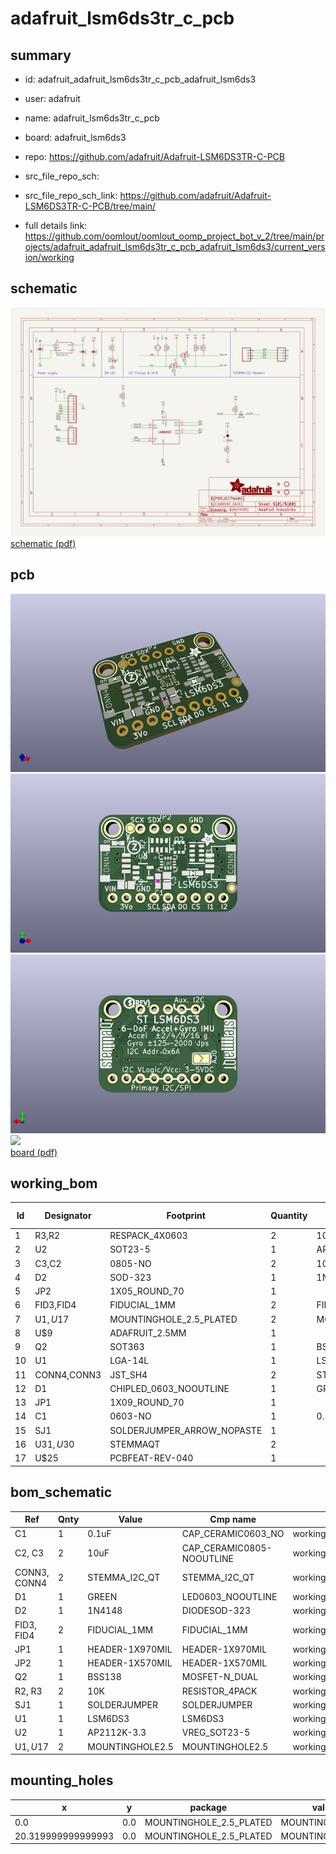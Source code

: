 # adafruit_lsm6ds3tr_c_pcb
 
## summary 
* id: adafruit_adafruit_lsm6ds3tr_c_pcb_adafruit_lsm6ds3
* user: adafruit
* name: adafruit_lsm6ds3tr_c_pcb
* board: adafruit_lsm6ds3
* repo: https://github.com/adafruit/Adafruit-LSM6DS3TR-C-PCB



* src_file_repo_sch: 
* src_file_repo_sch_link: https://github.com/adafruit/Adafruit-LSM6DS3TR-C-PCB/tree/main/
* full details link: https://github.com/oomlout/oomlout_oomp_project_bot_v_2/tree/main/projects/adafruit_adafruit_lsm6ds3tr_c_pcb_adafruit_lsm6ds3/current_version/working  

## schematic  
![](working_schematic_600.png)  
[schematic (pdf)](working_schematic.pdf)  

## pcb  
![](working_3d_600.png) 
![](working_3d_front_600.png)  
![](working_3d_back_600.png)  
![](working_600.png)  
[board (pdf)](working.pdf)  

## working_bom
| Id | Designator | Footprint | Quantity | Designation | Supplier and ref |  | None | 
| --- | --- | --- | --- | --- | --- | --- | --- | 
| 1 | R3,R2 | RESPACK_4X0603 | 2 | 10K |  |  | [''] | 
| 2 | U2 | SOT23-5 | 1 | AP2112K-3.3 |  |  | [''] | 
| 3 | C3,C2 | 0805-NO | 2 | 10uF |  |  | [''] | 
| 4 | D2 | SOD-323 | 1 | 1N4148 |  |  | [''] | 
| 5 | JP2 | 1X05_ROUND_70 | 1 |  |  |  | [''] | 
| 6 | FID3,FID4 | FIDUCIAL_1MM | 2 | FIDUCIAL_1MM |  |  | [''] | 
| 7 | U$1,U$17 | MOUNTINGHOLE_2.5_PLATED | 2 | MOUNTINGHOLE2.5 |  |  | [''] | 
| 8 | U$9 | ADAFRUIT_2.5MM | 1 |  |  |  | [''] | 
| 9 | Q2 | SOT363 | 1 | BSS138 |  |  | [''] | 
| 10 | U1 | LGA-14L | 1 | LSM6DS3 |  |  | [''] | 
| 11 | CONN4,CONN3 | JST_SH4 | 2 | STEMMA_I2C_QT |  |  | [''] | 
| 12 | D1 | CHIPLED_0603_NOOUTLINE | 1 | GREEN |  |  | [''] | 
| 13 | JP1 | 1X09_ROUND_70 | 1 |  |  |  | [''] | 
| 14 | C1 | 0603-NO | 1 | 0.1uF |  |  | [''] | 
| 15 | SJ1 | SOLDERJUMPER_ARROW_NOPASTE | 1 |  |  |  | [''] | 
| 16 | U$31,U$30 | STEMMAQT | 2 |  |  |  | [''] | 
| 17 | U$25 | PCBFEAT-REV-040 | 1 |  |  |  | [''] | 


## bom_schematic
| Ref | Qnty | Value | Cmp name | Footprint | Description | Vendor | DNP | 
| --- | --- | --- | --- | --- | --- | --- | --- | 
| C1 | 1 | 0.1uF | CAP_CERAMIC0603_NO | working:0603-NO |  |  |  | 
| C2, C3 | 2 | 10uF | CAP_CERAMIC0805-NOOUTLINE | working:0805-NO |  |  |  | 
| CONN3, CONN4 | 2 | STEMMA_I2C_QT | STEMMA_I2C_QT | working:JST_SH4 |  |  |  | 
| D1 | 1 | GREEN | LED0603_NOOUTLINE | working:CHIPLED_0603_NOOUTLINE |  |  |  | 
| D2 | 1 | 1N4148 | DIODESOD-323 | working:SOD-323 |  |  |  | 
| FID3, FID4 | 2 | FIDUCIAL_1MM | FIDUCIAL_1MM | working:FIDUCIAL_1MM |  |  |  | 
| JP1 | 1 | HEADER-1X970MIL | HEADER-1X970MIL | working:1X09_ROUND_70 |  |  |  | 
| JP2 | 1 | HEADER-1X570MIL | HEADER-1X570MIL | working:1X05_ROUND_70 |  |  |  | 
| Q2 | 1 | BSS138 | MOSFET-N_DUAL | working:SOT363 |  |  |  | 
| R2, R3 | 2 | 10K | RESISTOR_4PACK | working:RESPACK_4X0603 |  |  |  | 
| SJ1 | 1 | SOLDERJUMPER | SOLDERJUMPER | working:SOLDERJUMPER_ARROW_NOPASTE |  |  |  | 
| U1 | 1 | LSM6DS3 | LSM6DS3 | working:LGA-14L |  |  |  | 
| U2 | 1 | AP2112K-3.3 | VREG_SOT23-5 | working:SOT23-5 |  |  |  | 
| U$1, U$17 | 2 | MOUNTINGHOLE2.5 | MOUNTINGHOLE2.5 | working:MOUNTINGHOLE_2.5_PLATED |  |  |  | 


## mounting_holes
| x | y | package | value | ref | size | 
| --- | --- | --- | --- | --- | --- | 
| 0.0 | 0.0 | MOUNTINGHOLE_2.5_PLATED | MOUNTINGHOLE2.5 | U$1 | m3 | 
| 20.319999999999993 | 0.0 | MOUNTINGHOLE_2.5_PLATED | MOUNTINGHOLE2.5 | U$17 | m3 | 


